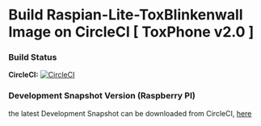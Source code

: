 # Build Raspian-Lite-ToxBlinkenwall Image on CircleCI [ ToxPhone v2.0 ]

### Build Status

**CircleCI:** [![CircleCI](https://circleci.com/gh/Zoxcore/ToxBlinkenwall_raspi_lite_image/tree/toxphonev20.svg?style=svg)](https://circleci.com/gh/Zoxcore/ToxBlinkenwall_raspi_lite_image/tree/toxphonev20)

### Development Snapshot Version (Raspberry PI)

the latest Development Snapshot can be downloaded from CircleCI, [here](https://circleci.com/api/v1.1/project/github/Zoxcore/ToxBlinkenwall_raspi_lite_image/latest/artifacts/0/deploy/image-Raspbian-lite.zip?filter=successful&branch=toxphonev20)
